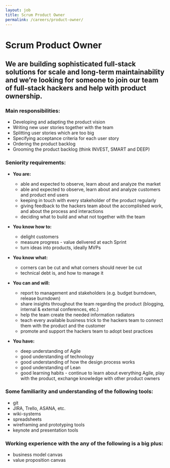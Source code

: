 ```yaml
---
layout: job
title: Scrum Product Owner
permalink: /careers/product-owner/
---
```

# Scrum Product Owner

## We are building sophisticated full-stack solutions for scale and long-term maintainability and we’re looking for someone to join our team of full-stack hackers and help with product ownership.

### Main responsibilities:

* Developing and adapting the product vision
* Writing new user stories together with the team
* Splitting user stories which are too big
* Specifying acceptance criteria for each user story
* Ordering the product backlog
* Grooming the product backlog (think INVEST, SMART and DEEP)

### Seniority requirements:

* **You are:**
  * able and expected to observe, learn about and analyze the market
  * able and expected to observe, learn about and analyze customers and product end users
  * keeping in touch with every stakeholder of the product regularly
  * giving feedback to the hackers team about the accomplished work, and about the process and interactions
  * deciding what to build and what not together with the team
* **You know how to:**
  * delight customers
  * measure progress - value delivered at each Sprint
  * turn ideas into products, ideally MVPs

* **You know what:**
  * corners can be cut and what corners should never be cut
  * technical debt is, and how to manage it
* **You can and will:**
  * report to management and stakeholders (e.g. budget burndown, release burndown)
  * share insights throughout the team regarding the product (blogging, internal & external conferences, etc.)
  * help the team create the needed information radiators
  * teach every available business trick to the hackers team to connect them with the product and the customer
  * promote and support the hackers team to adopt best practices

* **You have:**
  * deep understanding of Agile
  * good understanding of technology
  * good understanding of how the design process works
  * good understanding of Lean
  * good learning habits - continue to learn about everything Agile, play with the product, exchange knowledge with other product owners

### Some familiarity and understanding of the following tools:

* git
* JIRA, Trello, ASANA, etc.
* wiki-systems
* spreadsheets
* wireframing and prototyping tools
* keynote and presentation tools

### Working experience with the any of the following is a big plus:

* business model canvas
* value proposition canvas
